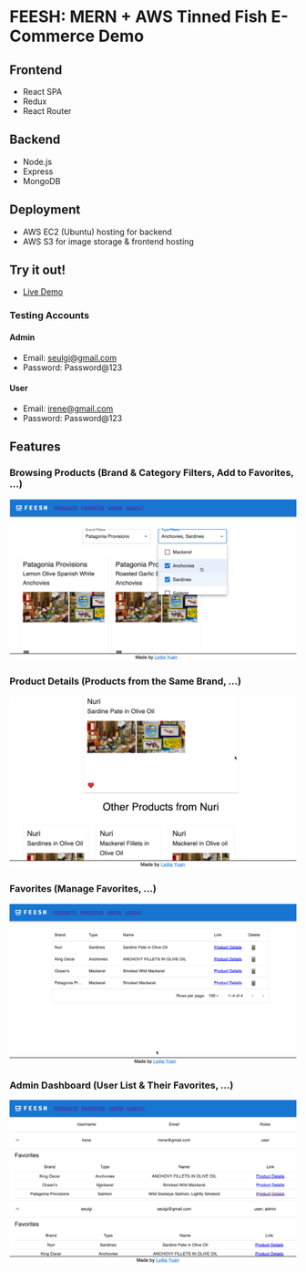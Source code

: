 # FEESH: MERN + AWS Tinned Fish E-Commerce Demo

## Frontend
- React SPA
- Redux
- React Router

## Backend
- Node.js
- Express
- MongoDB

## Deployment
- AWS EC2 (Ubuntu) hosting for backend
- AWS S3 for image storage & frontend hosting

## Try it out!
- [Live Demo](http://feesh-react-frontend.s3-website.us-east-2.amazonaws.com/)

### Testing Accounts
#### Admin
- Email: seulgi@gmail.com
- Password: Password@123

#### User
- Email: irene@gmail.com
- Password: Password@123

## Features

### Browsing Products (Brand & Category Filters, Add to Favorites, ...)

![Browsing Products](./client/screenshots/demo1.png)

### Product Details (Products from the Same Brand, ...)

![Product Details](./client/screenshots/demo2.png)

### Favorites (Manage Favorites, ...)

![Favorites](./client/screenshots/demo3.png)

### Admin Dashboard (User List & Their Favorites, ...)

![Admin Dashboard](./client/screenshots/demo4.png)
